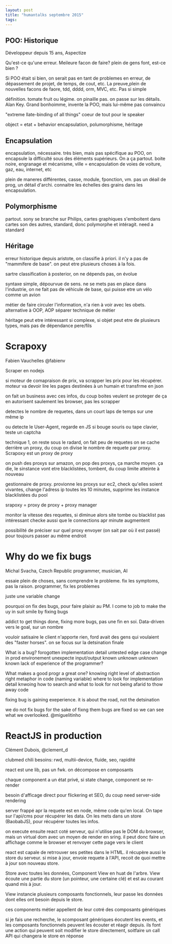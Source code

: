 ```yaml
---
layout: post
title: "humantalks septembre 2015"
tags:
---
```


## POO: Historique

Développeur depuis 15 ans, Aspectize

Qu'est-ce qu'une erreur. Meileure facon de faire? plein de gens font, est-ce
bien ?

Si POO était si bien, on serait pas en tant de problemes en erreur, de
dépassement de projet, de temps, de cout, etc. La preuve,plein de nouvelles
facons de faore, tdd, dddd, orm, MVC, etc. Pas si simple

définition. tomate fruit ou légime. on pinaille pas. on passe sur les détails.
Alan Key. Grand bonhoimme, invente la POO, mais lui-même pas convaincu

"extreme llate-binding of all things" coeur de tout pour le speaker

object = etat + behavior
encapsulation, polumorphisme, héritage

## Encapsulation
encapsulation, nécessaire. très bien, mais pas spécifique au POO, on encapsule
la difficulté sous des éléments supérieurs. On a ça partout. boite noire,
engranage et mécanisme, ville = encapsulation de voies de voiture, gaz, eau,
internet, etc

plein de maneres différentes, casse, module, fponction, vm. pas un déail de
prog, un détail d'archi. connaitre les échelles des grains dans les
encapsulation.

## Polymorphisme
partout. sony se branche sur Philips, cartes graphiques s'emboitent dans cartes
son des autres, standard, donc polymorphe et intéragit. need a standard

## Héritage
erreur historique
depuis aristote, on classifie à priori. il n'y a pas de "mammifere de base". on
peut etre plusieurs choses à la fois.

sartre classification à posterior, on ne dépends pas, on évolue

syntaxe simple, dépourvue de sens. ne se mets pas en place dans l'industrie, on
ne fait pas de véhicule de base, qui puisse etre un vélo comme un avion




métier de faire circuler l'information, n'a rien à voir avec les obets.
alternative à OOP, AOP
séparer technique de métier

héritage peut etre intéressant si complexe, si objet peut etre de plusieurs
types, mais pas de dépendance pere/fils



# Scrapoxy

Fabien Vauchelles
@fabienv

Scraper en nodejs

si moteur de comapraison de prix, va scrapper les prix pour les récupérer.
moteur va devoir lire les pages destinées à un humain et transfrme en json

on fait un business avec ces infos, du coup boites veulent se proteger de ça en
autorisent saulement les browser, pas les scrapper

detectes le nombre de requetes, dans un court laps de temps sur une même ip

ou detecte le User-Agent, regarde en JS si bouge souris ou tape clavier, teste
un captcha

technique 1, on reste sous le radard, on fait peu de requetes
on se cache derrière un proxy, du coup on divise le nombre de requete par proxy.
Scrapoxy est un proxy de proxy

on push des proxys sur amazon, on pop des proxys, ça marche moyen. ça die, le
sinstance vont etre blacklistées, tombent, du coup limite atteinte à nouveau

gestionnaire de proxy. provionne les proxys sur ec2, check qu'elles soient
vivantes, change l'adress ip toutes les 10 minutes, supprime les instance
blacklistées du pool

srapoxy = proxy de proxy + proxy manager

monitor la vitesse des requetes, si diminue alors site tombe ou blacklist pas
intéressant
checke aussi que le connections apr minute augmentent


possibilité de préciser sur quel proxy envoyer (on sait par où il est passé)
pour toujours passer au même endroit


# Why do we fix bugs

Michal Svacha, Czech Republic
programmer, musician, AI

essaie plein de choses, sans comprendre le probleme. fix les symptoms, pas la
raison. programmer, fix les problemes

juste une variable  change

pourquoi on fix des bugs, pour faire plaisir au PM. I come to job to make the uy
in suit smile by fixing bugs

addict to get things done, fixing more bugs, pas une fin en soi. Data-driven
vers le goal, sur un nombre

vouloir satisaire le client n'apporte rien, ford avait des gens qui voulaient
des "faster horses". on se focus sur la detsination finale

What is a bug?
forogotten implementation detail
untested edge case
change in prod environement
unexpecte input/output
known unknown
unknown known
lack of experience of the programmer?

What makes a good progr a great one?
knowing right level of abstraction
right metaphor in code (naming variable)
where to look for implementation detail
knwoing how to search and what to look for
not being afarid to thow away code

fixing bug is gaining exeperience. it is about the road, not the detsination

we do not fix bugs for the sake of fixng them
bugs are fixed so we can see what we overlooked.
@miguelitinho


# ReactJS in production

Clément Dubois, @clement_d

clubmed chili
besoins: rwd, multii-device, fluide, seo, rapidité

react est une lib, pas un fwk. on décompose en composants

chaque component a un état privé, si state change, component se re-render

besoin d'afficage direct pour flickering et SEO, du coup need server-side
rendering

server frappé apr la requete est en node, même code qu'en local. On tape sur
l'api/cms pour récupérer les data. On les mets dans un store (BaobabJS), pour
récupérer toutes les infos.

on execute ensuite react coté serveur, qui n'utilise pas le DOM du browser, mais
un virtual dom avec un moyen de render en sring. il peut donc faire un affichage
comme le browser et renvoyer cette page vers le client

react est capale de retrrouver ses petites dans le HTML. il récupère aussi le
store du serveur. si mise à jour, envoie requete à l'API, recoit de quoi mettre
à jour son nouveau store.

Store avec toutes les données, Component View en huat de l'arbre. View écoute
une partie du store (un pointeur, une certaine clé) et est au courant quand mis
à jour.

View instancie plusieurs composants fonctionnels, leur passe les données dont
elles ont besoin depuis le store.

ces components métier appellent de leur cotré des composants génériques

si je fais une recherche, le scomposant génériques éocutent les events, et les
composants fonctionnels peuvent les écouter et réagir depuis. ils font une
action qui peuvent soit modifier le store directement, soitfaire un call API
qui changera le store en réponse


